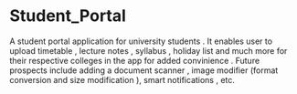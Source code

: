 # Student_Portal
A student portal application for university students . It enables user to upload timetable , lecture notes , syllabus , holiday list and much more for their respective colleges in the app for added convinience . Future prospects include adding a document scanner , image modifier (format conversion and size modification ), smart notifications , etc.
